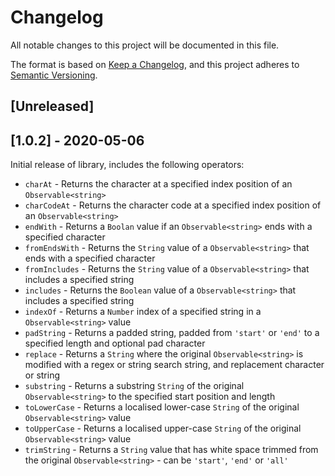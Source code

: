 # Changelog
All notable changes to this project will be documented in this file.

The format is based on [Keep a Changelog](https://keepachangelog.com/en/1.0.0/),
and this project adheres to [Semantic Versioning](https://semver.org/spec/v2.0.0.html).

## [Unreleased]


## [1.0.2] - 2020-05-06

Initial release of library, includes the following operators:

* `charAt` - Returns the character at a specified index position of an `Observable<string>`
* `charCodeAt` - Returns the character code at a specified index position of an `Observable<string>`
* `endWith` - Returns a `Boolan` value if an `Observable<string>` ends with a specified character
* `fromEndsWith` - Returns the `String` value of a `Observable<string>` that ends with a specified character
* `fromIncludes` - Returns the `String` value of a `Observable<string>` that includes a specified string
* `includes` - Returns the `Boolean` value of a `Observable<string>` that includes a specified string
* `indexOf` - Returns a `Number` index of a specified string in a `Observable<string>` value
* `padString` - Returns a padded string, padded from `'start'` or `'end'` to a specified length and optional pad character
* `replace` - Returns a `String` where the original `Observable<string>` is modified with a regex or string search string, and replacement character or string
* `substring` - Returns a substring `String` of the original `Observable<string>` to the specified start position and length
* `toLowerCase` - Returns a localised lower-case `String` of the original `Observable<string>` value
* `toUpperCase` - Returns a localised upper-case `String` of the original `Observable<string>` value
* `trimString` - Returns a `String` value that has white space trimmed from the original `Observable<string>` - can be `'start'`, `'end'` or `'all'`
